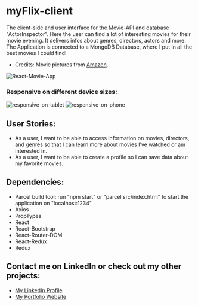 # myFlix-client
The client-side and user interface for the Movie-API and database "ActorInspector".
Here the user can find a lot of interesting movies for their movie evening. It delivers infos about genres, directors, actors and more. The Application is connected to a MongoDB Database, where I put in all the best movies I could find!
* Credits: Movie pictures from [Amazon](https://m.media-amazon.com/images).


![React-Movie-App](https://user-images.githubusercontent.com/83455469/144755629-0f1d3667-2788-46e9-8324-53b0525867a0.PNG)

### Responsive on different device sizes:
![responsive-on-tablet](https://user-images.githubusercontent.com/83455469/144755865-10628116-260b-4a7a-8298-fbad9a7accee.PNG)
![responsive-on-phone](https://user-images.githubusercontent.com/83455469/144755875-48e08d05-7246-4155-abcc-a674f64e205a.PNG)

## User Stories:
- As a user, I want to be able to access information on movies, directors, and genres so
that I can learn more about movies I’ve watched or am interested in.
- As a user, I want to be able to create a profile so I can save data about my favorite
movies.

## Dependencies: 
* Parcel build tool: run "npm start" or "parcel src/index.html" to start the application on "localhost:1234"
* Axios
* PropTypes
* React
* React-Bootstrap
* React-Router-DOM
* React-Redux
* Redux

## Contact me on LinkedIn or check out my other projects:
* [My LinkedIn Profile](https://www.linkedin.com/in/katrin-hofstetter-25b945181/)
* [My Portfolio Website](https://Kittekat14.github.io/portfolio-website)